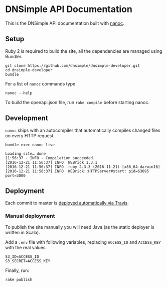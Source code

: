 # DNSimple API Documentation

This is the DNSimple API documentation built with [nanoc](http://nanoc.ws/).

## Setup

Ruby 2 is required to build the site, all the dependencies are managed using Bundler.

```shell
git clone https://github.com/dnsimple/dnsimple-developer.git
cd dnsimple-developer
bundle
```

For a list of `nanoc` commands type

```shell
nanoc --help
```

To build the openapi.json file, run `rake compile` before starting nanoc.

## Development

`nanoc` ships with an autocompiler that automatically compiles changed files on every HTTP request.

```shell
bundle exec nanoc live

Loading site… done
11:56:37 - INFO - Compilation succeeded.
[2016-12-21 11:56:37] INFO  WEBrick 1.3.1
[2016-12-21 11:56:37] INFO  ruby 2.3.3 (2016-11-21) [x86_64-darwin16]
[2016-12-21 11:56:37] INFO  WEBrick::HTTPServer#start: pid=63695 port=3000
```

## Deployment

Each commit to master is [deployed automatically via Travis](https://blog.dnsimple.com/2016/04/publish-static-via-travis-to-cloudfront/).

### Manual deployment

To publish the site manually you will need Java (as the static deployer is written in Scala).

Add a `.env` file with following variables, replacing `ACCESS_ID` and `ACCESS_KEY` with the real values.

```
S3_ID=ACCESS_ID
S3_SECRET=ACCESS_KEY
```

Finally, run:

```shell
rake publish
```
